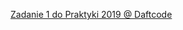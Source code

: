 <a href="https://github.com/adamsobiesak/Zadanie_1-Praktyki-2019-Daftcode/1.html">Zadanie 1 do Praktyki 2019 @ Daftcode</a>

